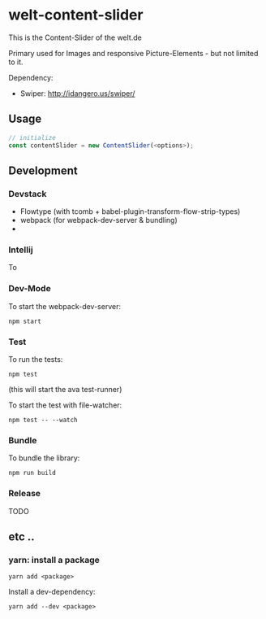 # welt-content-slider

This is the Content-Slider of the welt.de

Primary used for Images and responsive Picture-Elements - but not limited to it.

Dependency: 

- Swiper: http://idangero.us/swiper/

## Usage

```js
// initialize 
const contentSlider = new ContentSlider(<options>);

```


## Development

### Devstack 

- Flowtype (with tcomb + babel-plugin-transform-flow-strip-types)
- webpack (for webpack-dev-server & bundling)
- 

### Intellij

To 


### Dev-Mode

To start the webpack-dev-server:

```
npm start
```

### Test

To run the tests:

```
npm test
```
(this will start the ava test-runner)

To start the test with file-watcher:

```
npm test -- --watch
```


### Bundle

To bundle the library:

```
npm run build
```

### Release

TODO


## etc ..

### yarn: install a package

```
yarn add <package>
```

Install a dev-dependency:

```
yarn add --dev <package>
```
